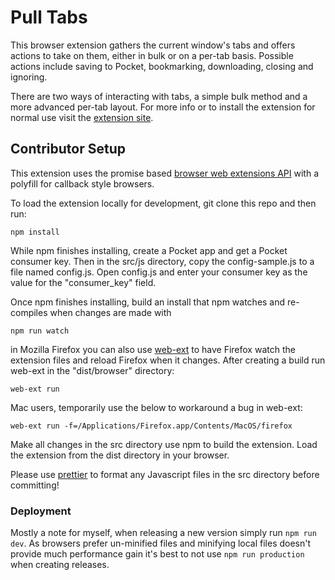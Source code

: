 # Pull Tabs

This browser extension gathers the current window's tabs and offers actions to take on them, either in bulk or on a per-tab basis. Possible actions include saving to Pocket, bookmarking, downloading, closing and ignoring.

There are two ways of interacting with tabs, a simple bulk method and a more advanced per-tab layout. For more info or to install the extension for normal use visit the [extension site](https://adam42.github.io/pull-tabs/).

## Contributor Setup

This extension uses the promise based [browser web extensions API](https://developer.mozilla.org/en-US/Add-ons/WebExtensions/API) with a polyfill for callback style browsers.

To load the extension locally for development, git clone this repo and then run:

```
npm install
```

While npm finishes installing, create a Pocket app and get a Pocket consumer key. Then in the src/js directory, copy the config-sample.js to a file named config.js. Open config.js and enter your consumer key as the value for the "consumer_key" field.


Once npm finishes installing, build an install that npm watches and re-compiles when changes are made with

```
npm run watch
```

in Mozilla Firefox you can also use [web-ext](https://developer.mozilla.org/en-US/Add-ons/WebExtensions/Getting_started_with_web-ext) to have Firefox watch the extension files and reload Firefox when it changes. After creating a build run web-ext in the "dist/browser" directory:

```
web-ext run
```

Mac users, temporarily use the below to workaround a bug in web-ext:
```
web-ext run -f=/Applications/Firefox.app/Contents/MacOS/firefox
```

Make all changes in the src directory use npm to build the extension. Load the extension from the dist directory in your browser.

Please use [prettier](https://prettier.io/) to format any Javascript files in the src directory before committing!

### Deployment

Mostly a note for myself, when releasing a new version simply run `npm run dev`. As browsers prefer un-minified files and minifying local files doesn't provide much performance gain it's best to not use `npm run production` when creating releases.